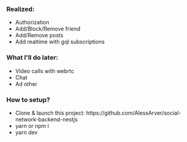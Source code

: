 <h3>Realized:</h3>
<ul>
  <li>Authorization</li>
  <li>Add/Block/Remove friend</li>
  <li>Add/Remove posts</li>
  <li>Add realtime with gql subscriptions</li>
</ul>

<h3>What I'll do later:</h3>
<ul>
  <li>Video calls with webrtc</li>
  <li>Chat</li>
  <li>Ad other</li>
</ul>

<h3>How to setup?</h3>
<ul>
  <li>Clone & launch this project: https://github.com/AlessArver/social-network-backend-nestjs</li>
  <li>yarn or npm i</li>
  <li>yarn dev</li>
</ul>
